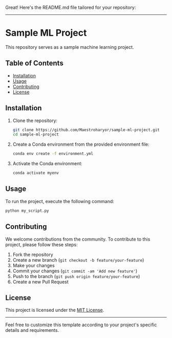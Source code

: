 Great! Here's the README.md file tailored for your repository:

---

# Sample ML Project

This repository serves as a sample machine learning project.

## Table of Contents

- [Installation](#installation)
- [Usage](#usage)
- [Contributing](#contributing)
- [License](#license)

## Installation

1. Clone the repository:

   ```bash
   git clone https://github.com/Maestroharyor/sample-ml-project.git
   cd sample-ml-project
   ```

2. Create a Conda environment from the provided environment file:

   ```bash
   conda env create -f environment.yml
   ```

3. Activate the Conda environment:

   ```bash
   conda activate myenv
   ```

## Usage

To run the project, execute the following command:

```bash
python my_script.py
```

## Contributing

We welcome contributions from the community. To contribute to this project, please follow these steps:

1. Fork the repository
2. Create a new branch (`git checkout -b feature/your-feature`)
3. Make your changes
4. Commit your changes (`git commit -am 'Add new feature'`)
5. Push to the branch (`git push origin feature/your-feature`)
6. Create a new Pull Request

## License

This project is licensed under the [MIT License](LICENSE).

---

Feel free to customize this template according to your project's specific details and requirements.
